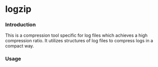 # logzip

### Introduction

This is a compression tool specific for log files which achieves a high compression ratio.  It utilizes structures of log files to compress logs in a compact way. 

### Usage



